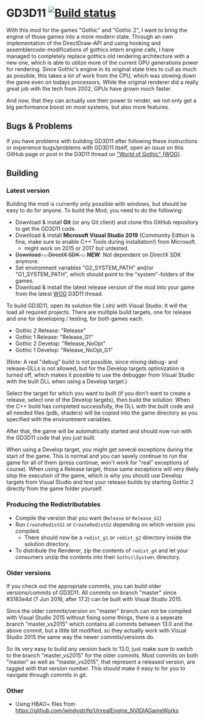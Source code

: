 # GD3D11 [![Build status](https://ci.appveyor.com/api/projects/status/6svu1ma594tr06y9/branch/master?svg=true)](https://ci.appveyor.com/project/BonneCW/gd3d11)

With this mod for the games "Gothic" and "Gothic 2", I want to bring the engine of those games into a more modern state. Through an own implementation of the DirectDraw-API and using hooking and assemblercode-modifications of gothics intern engine calls, I have managed to completely replace gothics old rendering architecture with a new one, which is able to utilize more of the current GPU generations power for rendering.
Since Gothic's engine in its original state tries to cull as much as possible, this takes a lot of work from the CPU, which was slowing down the game even on todays processors. While the original renderer did a really great job with the tech from 2002, GPUs have grown much faster.

And now, that they can actually use their power to render, we not only get a big performance boost on most systems, but also more features.

## Bugs & Problems

If you have problems with building GD3D11 after following these instructions or experience bugs/problems with GD3D11 itself, open an issue on this GitHub page or post in the D3D11 thread on ["World of Gothic" (WOG)](http://forum.worldofplayers.de/forum/forums/104-Editing).

## Building

### Latest version

Building the mod is currently only possible with windows, but should be easy to do for anyone. To build the Mod, you need to do the following:

- Download & install **Git** (or any Git client) and clone this GitHub repository to get the GD3D11 code.
- Download & install **Microsoft Visual Studio 2019** (Community Edition is fine, make sure to enable C++ Tools during installation!) from Microsoft.
	- might work on 2015 or 2017 but untested.
- ~~Download ... DirectX SDK ...~~ **NEW**: Not dependent on DirectX SDK anymore.
- Set environment variables "G2_SYSTEM_PATH" and/or "G1_SYSTEM_PATH", which should point to the "system"-folders of the games.
- Download & install the latest release version of the mod into your game from the latest [WOG](http://forum.worldofplayers.de/forum/forums/104-Editing) D3D11 thread.

To build GD3D11, open its solution file (.sln) with Visual Studio. It will the load all required projects. There are multiple build targets, one for release and one for developing / testing, for both games each:

* Gothic 2 Release: "Release"
* Gothic 1 Release: "Release_G1"
* Gothic 2 Develop: "Release_NoOpt"
* Gothic 1 Develop: "Release_NoOpt_G1"

(Note: A real "debug" build is not possible, since mixing debug- and release-DLLs is not allowed, but for the Develop targets optimization is turned off, which makes it possible to use the debugger from Visual Studio with the built DLL when using a Develop target.)

Select the target for which you want to built (if you don't want to create a release, select one of the Develop targets), then build the solution. When the C++ build has completed successfully, the DLL with the built code and all needed files (pdb, shaders) will be copied into the game directory as you specified with the environtment variables.

After that, the game will be automatically started and should now run with the GD3D11 code that you just built.

When using a Develop target, you might get several exceptions during the start of the game. This is normal and you can savely continue to run the game for all of them (press continue, won't work for "real" exceptions of course).
When using a Release target, those same exceptions will very likely stop the execution of the game, which is why you should use Develop targets from Visual Studio and test your release builds by starting Gothic 2 directly from the game folder yourself.

### Producing the Redistributables
- Compile the version that you want (`Release` or `Release_G1`)
- Run `CreateRedistG1` or `CreateRedistG2` depending on which version you compiled.
	- There should now be a `redist_g1` or `redist_g2` directory inside the solution directory.
- To distribute the Renderer, zip the contents of `redist_gX` and let your consumers unzip the contents into their `Gothic\System\` directory.


### Older versions

If you check out the appropriate commits, you can build older versions/commits of GD3D11. All commits on branch "master" since #3183e4d (7 Jun 2016, after 17.2) can be built with Visual Studio 2015.

Since the older commits/version on "master" branch can not be compiled with Visual Studio 2015 without fixing some things, there is a seperate branch "master_vs2015" which contains all commits between 13.0 and the above commit, but a little bit modified, so they actually work with Visual Studio 2015 the same way the newer commits/versions do.

So its very easy to build any version back to 13.0, just make sure to switch to the branch "master_vs2015" for the older commits. Most commits on both "master" as well as "master_vs2015", that represent a released version, are tagged with that version number. This should make it easy to for you to navigate through commits in git.

### Other

- Using HBAO+ files from https://github.com/windystrife/UnrealEngine_NVIDIAGameWorks
